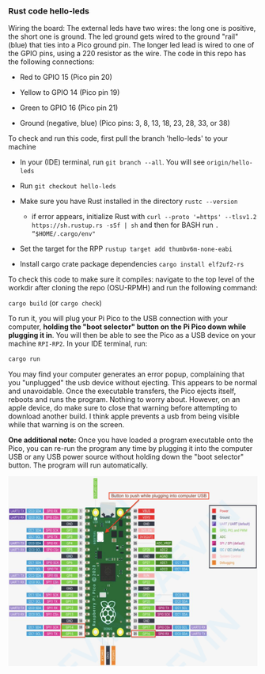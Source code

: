 ### Rust code hello-leds

Wiring the board:  The external leds have two wires: the long one is positive, the short one is ground.  The led ground gets wired to the ground "rail" (blue) that ties into a Pico ground pin.  The longer led lead is wired to one of the GPIO pins, using a 220 resistor as the wire.  The code in this repo has the following connections:

 - Red to GPIO 15  (Pico pin 20)
 - Yellow to GPIO 14  (Pico pin 19)
 - Green to GPIO 16  (Pico pin 21)

 - Ground (negative, blue) (Pico pins: 3, 8, 13, 18, 23, 28, 33, or 38)
 

To check and run this code, first pull the branch 'hello-leds' to your machine
 - In your (IDE) terminal, run ```git branch --all```.  You will see ```origin/hello-leds```
 - Run ```git checkout hello-leds```

 - Make sure you have Rust installed in the directory ```rustc --version```
    - if error appears, initialize Rust with ```curl --proto '=https' --tlsv1.2 https://sh.rustup.rs -sSf | sh``` 
        and then for BASH run ```. “$HOME/.cargo/env"```

- Set the target for the RPP ```rustup target add thumbv6m-none-eabi```
- Install cargo crate package dependencies ```cargo install elf2uf2-rs```

To check this code to make sure it compiles:  navigate to the top level of the workdir after cloning the repo (OSU-RPMH) and run the following command:

```cargo build```   (or ```cargo check```)

To run it, you will plug your Pi Pico to the USB connection with your computer, __holding the "boot selector" button on the Pi Pico down while plugging it in__.  You will then be able to see the Pico as a USB device on your machine ```RPI-RP2```.  In your IDE terminal, run:

```bash
cargo run
```

You may find your computer generates an error popup, complaining that you "unplugged" the usb device without ejecting.  This appears to be normal and unavoidable. Once the executable transfers, the Pico ejects itself, reboots and runs the program. Nothing to worry about.  However, on an apple device, do make sure to close that warning before attempting to download another build.  I think apple prevents a usb from being visible while that warning is on the screen.

**One additional note:** 
Once you have loaded a program executable onto the Pico, you can re-run the program any time by plugging it into the computer USB or any USB power source without holding down the "boot selector" button.  The program will run automatically.

![Image of Raspberry Pi Pico board with pin connections](/docs/pico_pinout.jpg)